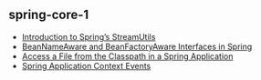 ## spring-core-1

+ [Introduction to Spring’s StreamUtils](spring-core-1/docs/Spring_StreamUtils.md)
+ [BeanNameAware and BeanFactoryAware Interfaces in Spring](spring-core-1/docs/Spring_Aware_Interface.md)
+ [Access a File from the Classpath in a Spring Application](spring-core-1/docs/Spring_Classpath_FileAccess.md)
+ [Spring Application Context Events](spring-core-1/docs/Spring_Context_Event.md)